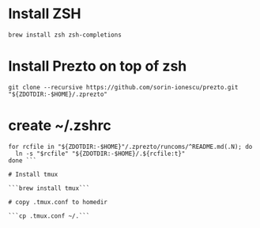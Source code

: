 # Install ZSH

```brew install zsh zsh-completions```

# Install Prezto on top of zsh

```git clone --recursive https://github.com/sorin-ionescu/prezto.git "${ZDOTDIR:-$HOME}/.zprezto" ```

# create ~/.zshrc

```setopt EXTENDED_GLOB
for rcfile in "${ZDOTDIR:-$HOME}"/.zprezto/runcoms/^README.md(.N); do
  ln -s "$rcfile" "${ZDOTDIR:-$HOME}/.${rcfile:t}"
done ```

# Install tmux

```brew install tmux```

# copy .tmux.conf to homedir

```cp .tmux.conf ~/.```

